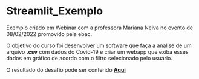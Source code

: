 # Streamlit_Exemplo


Exemplo criado em Webinar com a professora Mariana Neiva no evento de 08/02/2022 promovido pela ebac.
 
O objetivo do curso foi desenvolver um software que faça a analise de um arquivo __.csv__ com dados do Covid-19 e criar um webapp que exiba esses dados em gráfico de acordo com o filtro selecionado pelo usuário.

O resultado do desafio pode ser conferido **[Aqui](https://share.streamlit.io/paulosergiocf/streamlit_exemplo/main/exemplo_app.py)**
 
